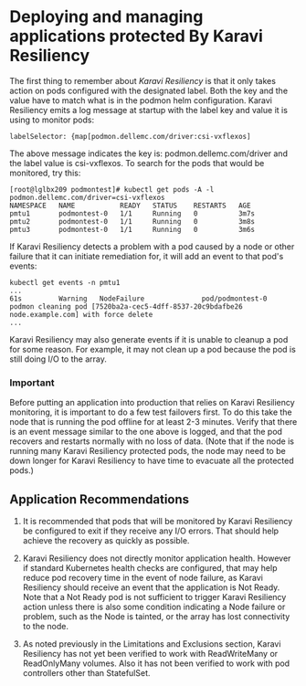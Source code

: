 <!--
Copyright (c) 2021 Dell Inc., or its subsidiaries. All Rights Reserved.

Licensed under the Apache License, Version 2.0 (the "License");
you may not use this file except in compliance with the License.
You may obtain a copy of the License at

    http://www.apache.org/licenses/LICENSE-2.0
-->

# Deploying and managing applications protected By Karavi Resiliency

 The first thing to remember about _Karavi Resiliency_ is that it only takes action on pods configured with the designated label. Both the key and the value have to match what is in the podmon helm configuration. Karavi Resiliency emits a log message at startup with the label key and value it is using to monitor pods:

 ```
 labelSelector: {map[podmon.dellemc.com/driver:csi-vxflexos]
 ```
 The above message indicates the key is: podmon.dellemc.com/driver and the label value is csi-vxflexos. To search for the pods that would be monitored, try this:
 ```
[root@lglbx209 podmontest]# kubectl get pods -A -l podmon.dellemc.com/driver=csi-vxflexos
NAMESPACE   NAME           READY   STATUS    RESTARTS   AGE
pmtu1       podmontest-0   1/1     Running   0          3m7s
pmtu2       podmontest-0   1/1     Running   0          3m8s
pmtu3       podmontest-0   1/1     Running   0          3m6s
 ```

 If Karavi Resiliency detects a problem with a pod caused by a node or other failure that it can initiate remediation for, it will add an event to that pod's events:
 ```
 kubectl get events -n pmtu1
 ...
 61s         Warning   NodeFailure              pod/podmontest-0              podmon cleaning pod [7520ba2a-cec5-4dff-8537-20c9bdafbe26 node.example.com] with force delete
...
 ```

 Karavi Resiliency may also generate events if it is unable to cleanup a pod for some reason. For example, it may not clean up a pod because the pod is still doing I/O to the array.

 ### Important
 Before putting an application into production that relies on Karavi Resiliency monitoring, it is important to do a few test failovers first. To do this take the node that is running the pod offline for at least 2-3 minutes. Verify that there is an event message similar to the one above is logged, and that the pod recovers and restarts normally with no loss of data. (Note that if the node is running many Karavi Resiliency protected pods, the node may need to be down longer for Karavi Resiliency to have time to evacuate all the protected pods.)

 ## Application Recommendations

 1. It is recommended that pods that will be monitored by Karavi Resiliency be configured to exit if they receive any I/O errors. That should help achieve the recovery as quickly as possible.

 2. Karavi Resiliency does not directly monitor application health. However if standard Kubernetes health checks are configured, that may help reduce pod recovery time in the event of node failure, as Karavi Resiliency should receive an event that the application is Not Ready. Note that a Not Ready pod is not sufficient to trigger Karavi Resiliency action unless there is also some condition indicating a Node failure or problem, such as the Node is tainted, or the array has lost connectivity to the node.

 3. As noted previously in the Limitations and Exclusions section, Karavi Resiliency has not yet been verified to work with ReadWriteMany or ReadOnlyMany volumes. Also it has not been verified to work with pod controllers other than StatefulSet.
